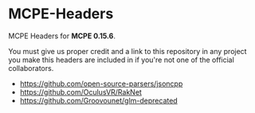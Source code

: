 # MCPE-Headers
MCPE Headers for **MCPE 0.15.6**.

You must give us proper credit and a link to this repository in any project you make this headers are included in if you're not one of the official collaborators.

- https://github.com/open-source-parsers/jsoncpp
- https://github.com/OculusVR/RakNet
- https://github.com/Groovounet/glm-deprecated
